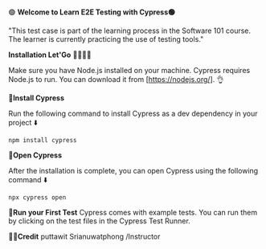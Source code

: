🟢 **Welcome to Learn E2E Testing with Cypress🟢**

"This test case is part of the learning process in the Software 101 course. The learner is currently practicing the use of testing tools."


 **Installation Let'Go** 🚂💨💨💨

Make sure you have Node.js installed on your machine. Cypress requires Node.js to run. You can download it from [https://nodejs.org/]. 👌

**💖Install Cypress**

Run the following command to install Cypress as a dev dependency in your project ⬇️

    npm install cypress


💖**Open Cypress**

After the installation is complete, you can open Cypress using the following command  ⬇️                                                                                                                                                                                                                                                                                                                                                  

    npx cypress open

💖**Run your First Test**
Cypress comes with example tests. You can run them by clicking on the test files in the Cypress Test Runner.

👨‍🏫**Credit**
puttawit Srianuwatphong /Instructor

